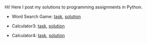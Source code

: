 Hi! Here I post my solutions to programming assignments in Python.

- Word Search Game: [task](word_search_game.md), [solution](word_search_game.py)

- Calculator3: [task](task1.md), [solution](calculator3.py)

- Calculator4: [task](task2.md), [solution](calculator4.py)
